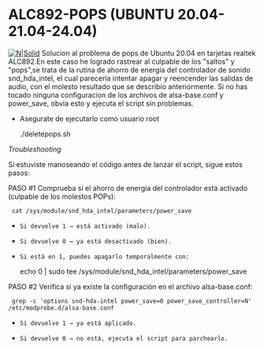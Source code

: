# ALC892-POPS (UBUNTU 20.04-21.04-24.04)
[![N|Solid](https://www.solvetic.com/uploads/tutorials/monthly_04_2020/0e09654e6e73e9d8fffae22c88d99877.png)](https://www.youtube.com/channel/UC78GA53wBavEM5bCq-ddOVA/videos)
Solucion al problema de pops de Ubuntu 20.04 en tarjetas realtek ALC892.En este caso he logrado rastrear al culpable de los "saltos" y "pops",se trata de la rutina de ahorro de energía del controlador de sonido snd_hda_intel, el cual parecería intentar apagar y reencender las salidas de audio, con el molesto resultado que se describio anteriormente.
Si no has tocado ninguna configuracion de los archivos de alsa-base.conf y power_save, obvia esto y ejecuta el script sin problemas.

* Asegurate de ejecutarlo como usuario root

     ./deletepops.sh

*Troubleshooting*

Si estuviste manoseando el código antes de lanzar el script, sigue estos pasos:

PASO #1
Comprueba si el ahorro de energía del controlador está activado (culpable de los molestos POPs):

     cat /sys/module/snd_hda_intel/parameters/power_save


*     Si devuelve 1 → está activado (malo).

*     Si devuelve 0 → ya está desactivado (bien).

*     Si está en 1, puedes apagarlo temporalmente con:

     echo 0 | sudo tee /sys/module/snd_hda_intel/parameters/power_save


PASO #2
Verifica si ya existe la configuración en el archivo alsa-base.conf:

     grep -c 'options snd-hda-intel power_save=0 power_save_controller=N' /etc/modprobe.d/alsa-base.conf


*     Si devuelve 1 → ya está aplicado.

*     Si devuelve 0 → no está, ejecuta el script para parchearlo.
